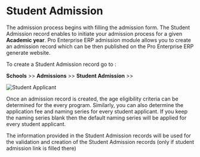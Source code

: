 # Student Admission

The admission process begins with filling the admission form. The Student Admission record enables to initiate your admission process for a given **Academic year**. Pro Enterprise ERP admission module allows you to create an admission record which can be then published on the Pro Enterprise ERP generate website.

To create a Student Admission record  go to :

**Schools** >> **Admissions** >> **Student Admission** >>


<img class="screenshot" alt="Student Applicant" src="/docs/assets/img/schools/admission/student-admission.gif">

Once an admission record is created, the age eligibility criteria can be determined for the every program. Similarly, you can also determine the application fee and naming series for every student applicant. If you keep the naming series blank then the default naming series will be applied for every student applicant.

The information provided in the Student Admission records will be used for the validation and creation of the Student Admission records (only if student admission link is filled there)